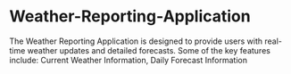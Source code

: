 # Weather-Reporting-Application
The Weather Reporting Application is designed to provide users with real-time weather updates and detailed forecasts. Some of the key features include: Current Weather Information, Daily Forecast Information
